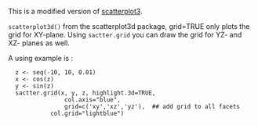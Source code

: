 This is a modified version of [scatterplot3](dhttp://cran.r-project.org/web/packages/scatterplot3d/index.html).

`scatterplot3d()` from the scatterplot3d package, grid=TRUE only plots the grid for XY-plane. Using `sactter.grid` you can draw the grid for YZ- and XZ- planes as well. 

A using example is :

      z <- seq(-10, 10, 0.01)
      x <- cos(z)
      y <- sin(z)
      sactter.grid(x, y, z, highlight.3d=TRUE,
                    col.axis="blue",
                    grid=c('xy','xz','yz'),  ## add grid to all facets
                col.grid="lightblue")